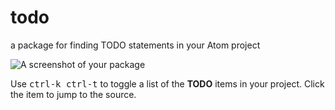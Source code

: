# todo

a package for finding TODO statements in your Atom project

![A screenshot of your package](https://raw.githubusercontent.com/reergymerej/todo/master/resources/todo-preview.png)

Use <kbd>ctrl-k ctrl-t</kbd> to toggle a list of the **TODO** items
in your project.  Click the item to jump to the source.
